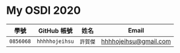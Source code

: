 # My OSDI 2020

| 學號 | GitHub 帳號 | 姓名 | Email |
| --- | ----------- | --- | --- |
|`0856068`| `hhhhhojeihsu` | `許賀傑` | hhhhojeihsu@gmail.com |

